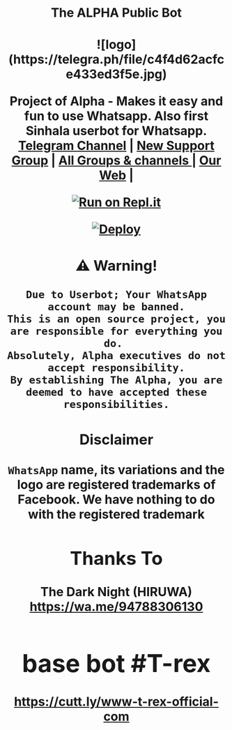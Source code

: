 <h1 align="center"><b>  The ALPHA Public Bot  </b></h1>

<h1 align="center"><b> ![logo](https://telegra.ph/file/c4f4d62acfce433ed3f5e.jpg)




<p align="center">
    Project of Alpha - Makes it easy and fun to use Whatsapp. Also first Sinhala userbot for Whatsapp.
    <br>
        <a href="https://t.me/Alphabot123">Telegram Channel</a> |
        <a href="https://chat.whatsapp.com/HnRnoj6HBrK32LW0EG3JxE">New Support Group</a> |
        <a href="https://t.me/allgrpct">All Groups & channels </a> |
        <a href="">Our  Web</a> |
    <br>
</p>

[![Run on Repl.it](https://repl.it/badge/github/quiec/whatsAlfa)](https://replit.com/@CTBOT/Alpha-QR?v=1)

[![Deploy](https://www.herokucdn.com/deploy/button.svg)](https://heroku.com/deploy?template=https://github.com/AchiyaCT/Alpha)



### ⚠️ Warning! 
```
Due to Userbot; Your WhatsApp account may be banned.
This is an open source project, you are responsible for everything you do. 
Absolutely, Alpha executives do not accept responsibility.
By establishing The Alpha, you are deemed to have accepted these responsibilities.
```
### Disclaimer
`WhatsApp` name, its variations and the logo are registered trademarks of Facebook. We have nothing to do with the registered trademark

## Thanks To
The Dark Night (HIRUWA) 
https://wa.me/94788306130


# base bot  #T-rex
https://cutt.ly/www-t-rex-official-com



